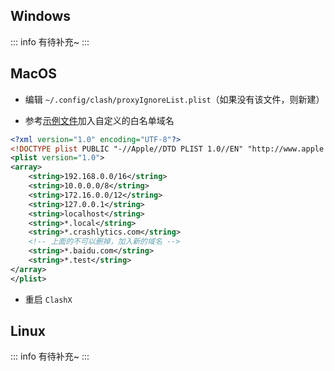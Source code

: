 ## Windows

::: info
有待补充~
:::

## MacOS

- 编辑 `~/.config/clash/proxyIgnoreList.plist`（如果没有该文件，则新建）

- 参考[示例文件](https://github.com/yichengchen/clashX/blob/master/proxyIgnoreList.plist)加入自定义的白名单域名

```xml
<?xml version="1.0" encoding="UTF-8"?>
<!DOCTYPE plist PUBLIC "-//Apple//DTD PLIST 1.0//EN" "http://www.apple.com/DTDs/PropertyList-1.0.dtd">
<plist version="1.0">
<array>
	<string>192.168.0.0/16</string>
	<string>10.0.0.0/8</string>
	<string>172.16.0.0/12</string>
	<string>127.0.0.1</string>
	<string>localhost</string>
	<string>*.local</string>
	<string>*.crashlytics.com</string>
    <!-- 上面的不可以删掉，加入新的域名 -->
	<string>*.baidu.com</string>
	<string>*.test</string>
</array>
</plist>
```

- 重启 `ClashX`

## Linux

::: info
有待补充~
:::
